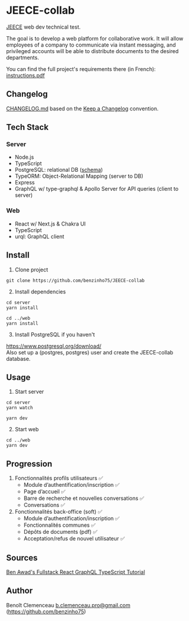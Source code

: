 # JEECE-collab

[JEECE](https://www.jeece.fr/) web dev technical test.

The goal is to develop a web platform for collaborative work. It will allow employees of a company to communicate via instant messaging, and privileged accounts will be able to distribute documents to the desired departments.

You can find the full project's requirements there (in French): [instructions.pdf](instructions.pdf)

## Changelog

[CHANGELOG.md](CHANGELOG.md) based on the [Keep a Changelog](https://keepachangelog.com/en/1.0.0/) convention.

## Tech Stack

### Server
  - Node.js
  - TypeScript
  - PostgreSQL: relational DB ([schema](db.png))
  - TypeORM: Object-Relational Mapping (server to DB)
  - Express
  - GraphQL w/ type-graphql & Apollo Server for API queries (client to server)

### Web
  - React w/ Next.js & Chakra UI
  - TypeScript
  - urql: GraphQL client

## Install

1. Clone project

```
git clone https://github.com/benzinho75/JEECE-collab
```

2. Install dependencies

```
cd server
yarn install

cd ../web
yarn install
```

3. Install PostgreSQL if you haven't

https://www.postgresql.org/download/<br>
Also set up a (postgres, postgres) user and create the JEECE-collab database.

## Usage

1. Start server

```
cd server
yarn watch
```
```
yarn dev
```

2. Start web

```
cd ../web
yarn dev
```

## Progression

1. Fonctionnalités profils utilisateurs :white_check_mark:
   - Module d’authentification/inscription :white_check_mark:
   - Page d’accueil :white_check_mark:
   - Barre de recherche et nouvelles conversations :white_check_mark:
   - Conversations :white_check_mark:
2. Fonctionnalités back-office (soft) :white_check_mark:
   - Module d’authentification/inscription :white_check_mark:
   - Fonctionnalités communes :white_check_mark:
   - Dépôts de documents (pdf) :white_check_mark:
   - Acceptation/refus de nouvel utilisateur :white_check_mark:

## Sources

[Ben Awad's Fullstack React GraphQL TypeScript Tutorial](https://www.youtube.com/watch?v=I6ypD7qv3Z8)

## Author

Benoît Clemenceau <b.clemenceau.pro@gmail.com> (https://github.com/benzinho75)
